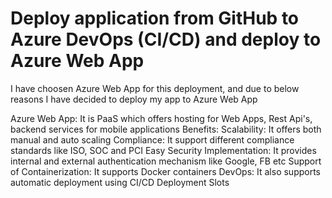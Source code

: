 # Deploy application from GitHub to Azure DevOps (CI/CD) and deploy to Azure Web App
I have choosen Azure Web App for this deployment, and due to below reasons I have decided to deploy my app to Azure Web App

Azure Web App: It is PaaS which offers hosting for Web Apps, Rest Api's, backend services for mobile applications
		Benefits:
			Scalability: It offers both manual and auto scaling
			Compliance: It support different compliance standards like ISO, SOC and PCI
			Easy Security Implementation: It provides internal and external authentication mechanism like Google, FB etc
			Support of Containerization: It supports Docker containers
			DevOps: It also supports automatic deployment using CI/CD 
			Deployment Slots
